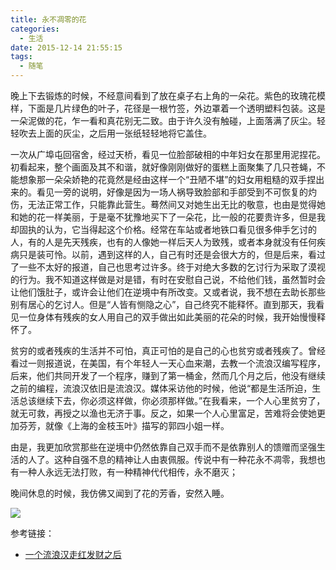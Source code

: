 ```yaml
---
title: 永不凋零的花
categories:
  - 生活
date: 2015-12-14 21:55:15
tags:
  - 随笔
---
```


晚上下去锻炼的时候，不经意间看到了放在桌子右上角的一朵花。紫色的玫瑰花模样，下面是几片绿色的叶子，花径是一根竹签，外边罩着一个透明塑料包装。这是一朵泥做的花，乍一看和真花别无二致。由于许久没有触碰，上面落满了灰尘。轻轻吹去上面的灰尘，之后用一张纸轻轻地将它盖住。

<!-- more -->

一次从广埠屯回宿舍，经过天桥，看见一位脸部破相的中年妇女在那里用泥捏花。初看起来，整个画面及其不和谐，就好像刚刚做好的蛋糕上面聚集了几只苍蝇，不能想象那一朵朵娇艳的花竟然是经由这样一个“丑陋不堪”的妇女用粗糙的双手捏出来的。看见一旁的说明，好像是因为一场人祸导致脸部和手部受到不可恢复的灼伤，无法正常工作，只能靠此营生。蓦然间又对她生出无比的敬意，也由是觉得她和她的花一样美丽，于是毫不犹豫地买下了一朵花，比一般的花要贵许多，但是我却固执的认为，它当得起这个价格。经常在车站或者地铁口看见很多伸手乞讨的人，有的人是先天残疾，也有的人像她一样后天人为致残，或者本身就没有任何疾病只是装可怜。以前，遇到这样的人，自己有时还是会很大方的，但是后来，看过了一些不太好的报道，自己也思考过许多。终于对绝大多数的乞讨行为采取了漠视的行为。我不知道这样做是对是错，有时在安慰自己说，不给他们钱，虽然暂时会让他们饿肚子，或许会让他们在逆境中有所改变。又或者说，我不想在去助长那些别有居心的乞讨人。但是“人皆有恻隐之心”，自己终究不能释怀。直到那天，我看见一位身体有残疾的女人用自己的双手做出如此美丽的花朵的时候，我开始慢慢释怀了。

贫穷的或者残疾的生活并不可怕，真正可怕的是自己的心也贫穷或者残疾了。曾经看过一则报道说，在美国，有个年轻人一天心血来潮，去教一个流浪汉编写程序，后来，他们共同开发了一个程序，赚到了第一桶金，然而几个月之后，他没有继续之前的编程，流浪汉依旧是流浪汉。媒体采访他的时候，他说“都是生活所迫，生活总该继续下去，你必须这样做，你必须那样做。”在我看来，一个人心里贫穷了，就无可救，再授之以渔也无济于事。反之，如果一个人心里富足，苦难将会使她更加芬芳，就像《上海的金枝玉叶》描写的郭四小姐一样。

由是，我更加欣赏那些在逆境中仍然依靠自己双手而不是依靠别人的馈赠而坚强生活的人了。这种自强不息的精神让人由衷佩服。传说中有一种花永不凋零，我想也有一种人永远无法打败，有一种精神代代相传，永不磨灭；

晚间休息的时候，我仿佛又闻到了花的芳香，安然入睡。

![](http://7xkqon.com1.z0.glb.clouddn.com/IMG_1073.JPG)

参考链接：

- [一个流浪汉走红发财之后](http://bbs.tiexue.net/post2_10479688_1.html)
